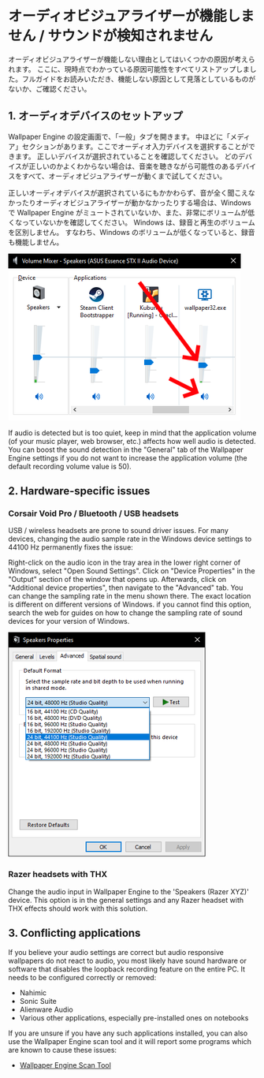 # オーディオビジュアライザーが機能しません / サウンドが検知されません

オーディオビジュアライザーが機能しない理由としてはいくつかの原因が考えられます。 ここに、現時点でわかっている原因可能性をすべてリストアップしました。フルガイドをお読みいただき、機能しない原因として見落としているものがないか、ご確認ください。

## 1. オーディオデバイスのセットアップ
Wallpaper Engine の設定画面で、「一般」タブを開きます。 中ほどに「メディア」セクションがあります。ここでオーディオ入力デバイスを選択することができます。 正しいデバイスが選択されていることを確認してください。 どのデバイスが正しいのかよくわからない場合は、音楽を聴きながら可能性のあるデバイスをすべて、オーディオビジュアライザーが動くまで試してください。

正しいオーディオデバイスが選択されているにもかかわらず、音が全く聞こえなかったりオーディオビジュアライザーが動かなかったりする場合は、Windows で Wallpaper Engine がミュートされていないか、また、非常にボリュームが低くなっていないかを確認してください。 Windows は、録音と再生のボリュームを区別しません。 すなわち、Windows のボリュームが低くなっていると、録音も機能しません。

![Raise volume and unmute Wallpaper Engine in the Windows audio mixer](./audiomixer.png)

If audio is detected but is too quiet, keep in mind that the application volume (of your music player, web browser, etc.) affects how well audio is detected. You can boost the sound detection in the "General" tab of the Wallpaper Engine settings if you do not want to increase the application volume (the default recording volume value is 50).

## 2. Hardware-specific issues

### Corsair Void Pro / Bluetooth / USB headsets

USB / wireless headsets are prone to sound driver issues. For many devices, changing the audio sample rate in the Windows device settings to 44100 Hz permanently fixes the issue:

Right-click on the audio icon in the tray area in the lower right corner of Windows, select "Open Sound Settings". Click on "Device Properties" in the "Output" section of the window that opens up. Afterwards, click on "Additional device properties", then navigate to the "Advanced" tab. You can change the sampling rate in the menu shown there. The exact location is different on different versions of Windows. if you cannot find this option, search the web for guides on how to change the sampling rate of sound devices for your version of Windows.

![Set the sampling rate to "24 bit, 44100 Hz"](./samplingrate.png)

### Razer headsets with THX

Change the audio input in Wallpaper Engine to the 'Speakers (Razer XYZ)' device. This option is in the general settings and any Razer headset with THX effects should work with this solution.

## 3. Conflicting applications

If you believe your audio settings are correct but audio responsive wallpapers do not react to audio, you most likely have sound hardware or software that disables the loopback recording feature on the entire PC. It needs to be configured correctly or removed:

* Nahimic
* Sonic Suite
* Alienware Audio
* Various other applications, especially pre-installed ones on notebooks

If you are unsure if you have any such applications installed, you can also use the Wallpaper Engine scan tool and it will report some programs which are known to cause these issues:

* [Wallpaper Engine Scan Tool](/debug/scantool.html)

